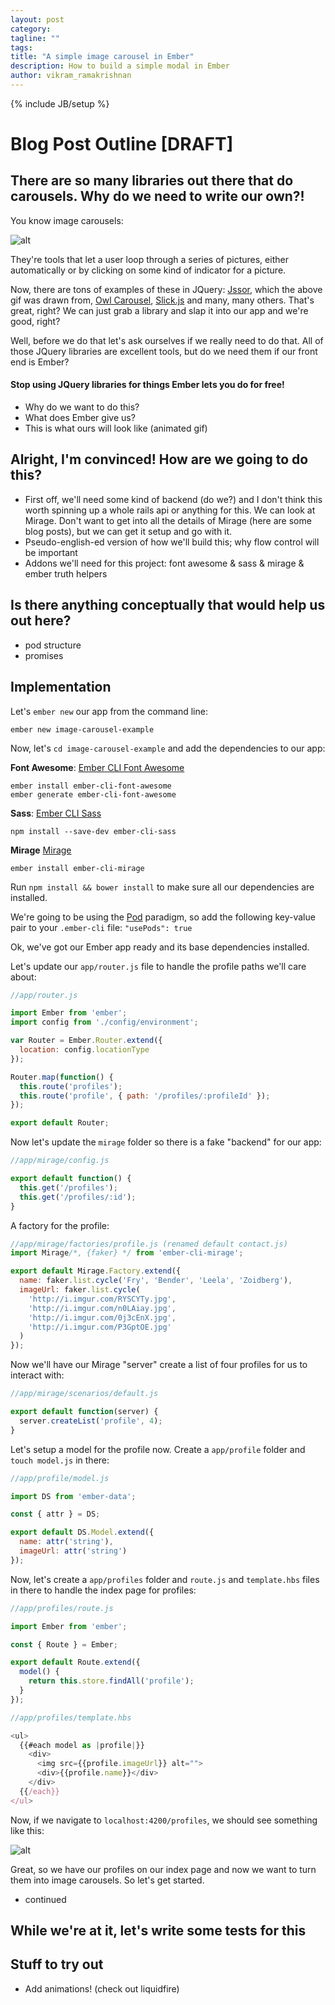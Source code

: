```yaml
---
layout: post
category:
tagline: ""
tags:
title: "A simple image carousel in Ember"
description: How to build a simple modal in Ember
author: vikram_ramakrishnan
---
```

{% include JB/setup %}

# Blog Post Outline [DRAFT]

## There are so many libraries out there that do carousels. Why do we need to write our own?!

You know image carousels:

![alt](http://i.imgur.com/KbJoa8K.gif)

They're tools that let a user loop through a series of pictures, either automatically or by clicking on some kind of indicator for a picture.

Now, there are tons of examples of these in JQuery: [Jssor](www.jssor.com/), which the above gif was drawn from, [Owl Carousel](owlgraphic.com/owlcarousel), [Slick.js](http://kenwheeler.github.io/slick/) and many, many others. That's great, right? We can just grab a library and slap it into our app and we're good, right?

Well, before we do that let's ask ourselves if we really need to do that. All of those JQuery libraries are excellent tools, but do we need them if our front end is Ember?

#### Stop using JQuery libraries for things Ember lets you do for free!

- Why do we want to do this?
- What does Ember give us?
- This is what ours will look like (animated gif)

## Alright, I'm convinced! How are we going to do this?

- First off, we'll need some kind of backend (do we?) and I don't think this worth spinning up a whole rails api or anything for this. We can look at Mirage. Don't want to get into all the details of Mirage (here are some blog posts), but we can get it setup and go with it.
- Pseudo-english-ed version of how we'll build this; why flow control will be important
- Addons we'll need for this project: font awesome & sass & mirage & ember truth helpers

## Is there anything conceptually that would help us out here?

- pod structure
- promises

## Implementation

Let's `ember new` our app from the command line:

`ember new image-carousel-example`

Now, let's `cd image-carousel-example` and add the dependencies to our app:

**Font Awesome**: [Ember CLI Font Awesome](https://github.com/lfridael/ember-cli-font-awesome)

```
ember install ember-cli-font-awesome
ember generate ember-cli-font-awesome
```

**Sass**: [Ember CLI Sass](https://github.com/aexmachina/ember-cli-sass)

```
npm install --save-dev ember-cli-sass
```

**Mirage** [Mirage](https://github.com/samselikoff/ember-cli-mirage)

```
ember install ember-cli-mirage
```

Run `npm install && bower install` to make sure all our dependencies are installed.

We're going to be using the [Pod](http://www.programwitherik.com/ember-pods/) paradigm, so add the following key-value pair to your `.ember-cli` file: `"usePods": true`

Ok, we've got our Ember app ready and its base dependencies installed.

Let's update our `app/router.js` file to handle the profile paths we'll care about:

```javascript
//app/router.js

import Ember from 'ember';
import config from './config/environment';

var Router = Ember.Router.extend({
  location: config.locationType
});

Router.map(function() {
  this.route('profiles');
  this.route('profile', { path: '/profiles/:profileId' });
});

export default Router;
```

Now let's update the `mirage` folder so there is a fake "backend" for our app:

```javascript
//app/mirage/config.js

export default function() {
  this.get('/profiles');
  this.get('/profiles/:id');
}
```

A factory for the profile:

```javascript
//app/mirage/factories/profile.js (renamed default contact.js)
import Mirage/*, {faker} */ from 'ember-cli-mirage';

export default Mirage.Factory.extend({
  name: faker.list.cycle('Fry', 'Bender', 'Leela', 'Zoidberg'),
  imageUrl: faker.list.cycle(
    'http://i.imgur.com/RYSCYTy.jpg',
    'http://i.imgur.com/n0LAiay.jpg',
    'http://i.imgur.com/0j3cEnX.jpg',
    'http://i.imgur.com/P3GptOE.jpg'
  )
});
```

Now we'll have our Mirage "server" create a list of four profiles for us to interact with:

```javascript
//app/mirage/scenarios/default.js

export default function(server) {
  server.createList('profile', 4);
}
```

Let's setup a model for the profile now. Create a `app/profile` folder and `touch model.js` in there:

```javascript
//app/profile/model.js

import DS from 'ember-data';

const { attr } = DS;

export default DS.Model.extend({
  name: attr('string'),
  imageUrl: attr('string')
});
```

Now, let's create a `app/profiles` folder and `route.js` and `template.hbs` files in there to handle the index page for profiles:

```javascript
//app/profiles/route.js

import Ember from 'ember';

const { Route } = Ember;

export default Route.extend({
  model() {
    return this.store.findAll('profile');
  }
});

//app/profiles/template.hbs

<ul>
  {{#each model as |profile|}}
    <div>
      <img src={{profile.imageUrl}} alt="">
      <div>{{profile.name}}</div>
    </div>
  {{/each}}
</ul>
```

Now, if we navigate to `localhost:4200/profiles`, we should see something like this:

![alt](http://imgur.com/83C8DNz)

Great, so we have our profiles on our index page and now we want to turn them into image carousels. So let's get started.

- continued


## While we're at it, let's write some tests for this

## Stuff to try out

- Add animations! (check out liquidfire)
